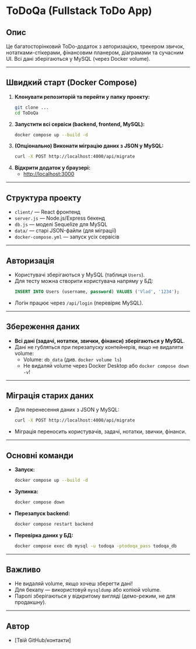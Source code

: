 # ToDoQa (Fullstack ToDo App)

## Опис

Це багатосторінковий ToDo-додаток з авторизацією, трекером звичок, нотатками-стікерами, фінансовим планером, діаграмами та сучасним UI. Всі дані зберігаються у MySQL (через Docker volume).

---

## Швидкий старт (Docker Compose)

1. **Клонувати репозиторій та перейти у папку проекту:**
   ```bash
   git clone ...
   cd ToDoQa
   ```
2. **Запустити всі сервіси (backend, frontend, MySQL):**
   ```bash
   docker compose up --build -d
   ```
3. **(Опціонально) Виконати міграцію даних з JSON у MySQL:**
   ```bash
   curl -X POST http://localhost:4000/api/migrate
   ```
4. **Відкрити додаток у браузері:**
   - [http://localhost:3000](http://localhost:3000)

---

## Структура проекту
- `client/` — React фронтенд
- `server.js` — Node.js/Express бекенд
- `db.js` — моделі Sequelize для MySQL
- `data/` — старі JSON-файли (для міграції)
- `docker-compose.yml` — запуск усіх сервісів

---

## Авторизація
- Користувачі зберігаються у MySQL (таблиця `Users`).
- Для тесту можна створити користувача напряму у БД:
  ```sql
  INSERT INTO Users (username, password) VALUES ('Vlad', '1234');
  ```
- Логін працює через `/api/login` (перевіряє MySQL).

---

## Збереження даних
- **Всі дані (задачі, нотатки, звички, фінанси) зберігаються у MySQL**.
- Дані не губляться при перезапуску контейнерів, якщо не видаляти volume:
  - Volume: `db_data` (див. `docker volume ls`)
  - Не видаляй volume через Docker Desktop або `docker compose down -v`!

---

## Міграція старих даних
- Для перенесення даних з JSON у MySQL:
  ```bash
  curl -X POST http://localhost:4000/api/migrate
  ```
- Міграція переносить користувачів, задачі, нотатки, звички, фінанси.

---

## Основні команди
- **Запуск:**
  ```bash
  docker compose up --build -d
  ```
- **Зупинка:**
  ```bash
  docker compose down
  ```
- **Перезапуск backend:**
  ```bash
  docker compose restart backend
  ```
- **Перевірка даних у БД:**
  ```bash
  docker compose exec db mysql -u todoqa -ptodoqa_pass todoqa_db
  ```

---

## Важливо
- Не видаляй volume, якщо хочеш зберегти дані!
- Для бекапу — використовуй `mysqldump` або копіюй volume.
- Паролі зберігаються у відкритому вигляді (демо-режим, не для продакшну).

---

## Автор
- [Твій GitHub/контакти] 